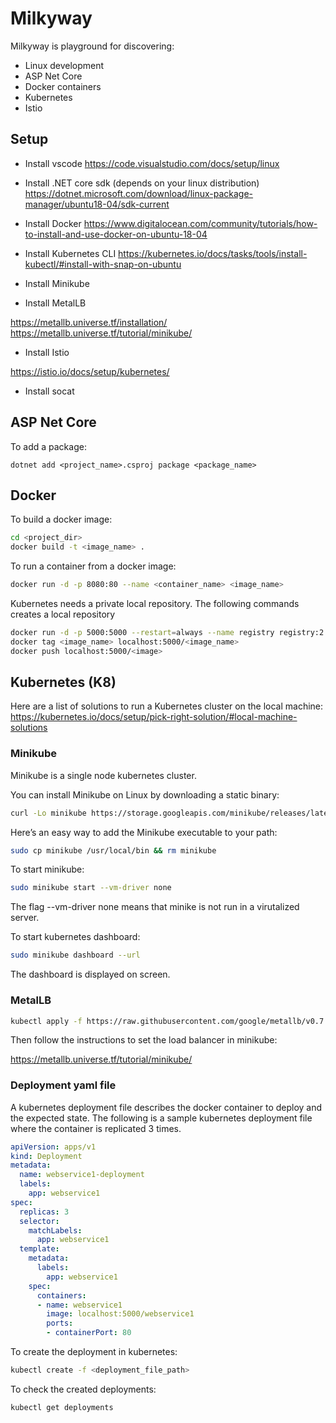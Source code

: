 # Milkyway

Milkyway is playground for discovering:

- Linux development
- ASP Net Core
- Docker containers
- Kubernetes
- Istio

## Setup
- Install vscode
https://code.visualstudio.com/docs/setup/linux

- Install .NET core sdk (depends on your linux distribution)
https://dotnet.microsoft.com/download/linux-package-manager/ubuntu18-04/sdk-current

- Install Docker
https://www.digitalocean.com/community/tutorials/how-to-install-and-use-docker-on-ubuntu-18-04

- Install Kubernetes CLI
https://kubernetes.io/docs/tasks/tools/install-kubectl/#install-with-snap-on-ubuntu

- Install Minikube

- Install MetalLB

https://metallb.universe.tf/installation/
https://metallb.universe.tf/tutorial/minikube/

- Install Istio

https://istio.io/docs/setup/kubernetes/

- Install socat

## ASP Net Core

To add a package:
```
dotnet add <project_name>.csproj package <package_name>
``` 

## Docker
To build a docker image:

```bash
cd <project_dir>
docker build -t <image_name> .
``` 
To run a container from a docker image:

```bash
docker run -d -p 8080:80 --name <container_name> <image_name>
```

Kubernetes needs a private local repository. The following commands creates a local repository
```bash
docker run -d -p 5000:5000 --restart=always --name registry registry:2
docker tag <image_name> localhost:5000/<image_name>
docker push localhost:5000/<image>
```


## Kubernetes (K8)

Here are a list of solutions to run a Kubernetes cluster on the local machine: https://kubernetes.io/docs/setup/pick-right-solution/#local-machine-solutions


### Minikube
Minikube is a single node kubernetes cluster.

You can install Minikube on Linux by downloading a static binary:
```bash
curl -Lo minikube https://storage.googleapis.com/minikube/releases/latest/minikube-linux-amd64 && chmod +x minikube
```
Here’s an easy way to add the Minikube executable to your path:

```bash
sudo cp minikube /usr/local/bin && rm minikube
```

To start minikube:
```bash 
sudo minikube start --vm-driver none
```
The flag --vm-driver none means that minike is not run in a virutalized server.

To start kubernetes dashboard:
```bash
sudo minikube dashboard --url
```
The dashboard is displayed on screen.

### MetalLB

```bash
kubectl apply -f https://raw.githubusercontent.com/google/metallb/v0.7.3/manifests/metallb.yaml
```

Then follow the instructions to set the load balancer in minikube:

https://metallb.universe.tf/tutorial/minikube/


### Deployment yaml file

A kubernetes deployment file describes the docker container to deploy and the expected state. 
The following is a sample kubernetes deployment file where the container is replicated 3 times.

```yaml
apiVersion: apps/v1
kind: Deployment
metadata:
  name: webservice1-deployment
  labels:
    app: webservice1
spec:
  replicas: 3
  selector:
    matchLabels:
      app: webservice1
  template:
    metadata:
      labels:
        app: webservice1
    spec:
      containers:
      - name: webservice1
        image: localhost:5000/webservice1
        ports:
        - containerPort: 80
```

To create the deployment in kubernetes:
```bash
kubectl create -f <deployment_file_path>
```

To check the created deployments:
```bash
kubectl get deployments
```
